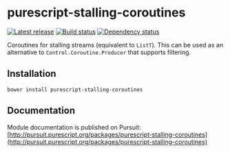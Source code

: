 # purescript-stalling-coroutines

[![Latest release](http://img.shields.io/github/release/slamdata/purescript-stalling-coroutines.svg)](https://github.com/slamdata/purescript-stalling-coroutines/releases)
[![Build status](https://travis-ci.org/slamdata/purescript-stalling-coroutines.svg?branch=master)](https://travis-ci.org/slamdata/purescript-stalling-coroutines)
[![Dependency status](https://img.shields.io/librariesio/github/slamdata/purescript-stalling-coroutines.svg)](https://libraries.io/github/slamdata/purescript-stalling-coroutines)

Coroutines for stalling streams (equivalent to `ListT`). This can be used as an
alternative to `Control.Coroutine.Producer` that supports filtering.

## Installation

```
bower install purescript-stalling-coroutines
```

## Documentation

Module documentation is published on Pursuit: [http://pursuit.purescript.org/packages/purescript-stalling-coroutines](http://pursuit.purescript.org/packages/purescript-stalling-coroutines)
